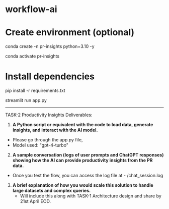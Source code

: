 # workflow-ai

# Create environment (optional)
conda create -n pr-insights python=3.10 -y

conda activate pr-insights

# Install dependencies
pip install -r requirements.txt

streamlit run app.py


-----------------------------------------------------------------------------------------------------------------------------------------------

TASK-2 Productivity Insights Deliverables:
1. **A Python script or equivalent with the code to load data, generate insights, and interact with the AI model.**
  - Please go through the app.py file,
  - Model used: "gpt-4-turbo"

  
2. **A sample conversation (logs of user prompts and ChatGPT responses) showing how the AI can provide productivity insights from the PR data.**
  - Once you test the flow, you can access the log file at -  /chat_session.log

    
3. **A brief explanation of how you would scale this solution to handle large datasets and complex queries.**
   - Will include this along with TASK-1 Architecture design and share by 21st April EOD.
